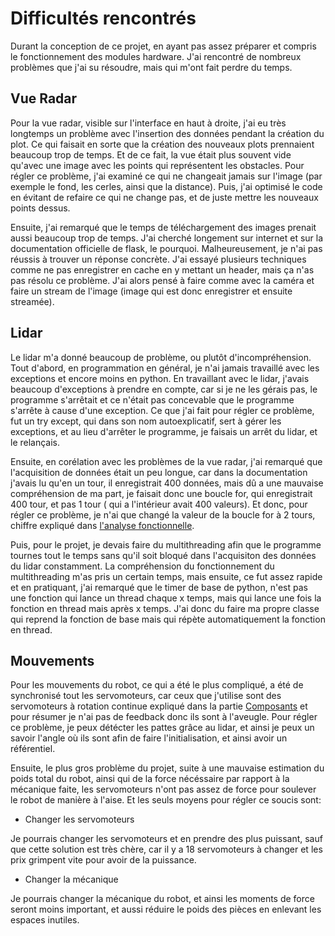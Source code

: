# Difficultés rencontrés

Durant la conception de ce projet, en ayant pas assez préparer et compris le fonctionnement des modules hardware. J'ai rencontré de nombreux problèmes que j'ai su résoudre, mais qui m'ont fait perdre du temps.

## Vue Radar

Pour la vue radar, visible sur l'interface en haut à droite, j'ai eu très longtemps un problème avec l'insertion des données pendant la création du plot. Ce qui faisait en sorte que la création des nouveaux plots prennaient beaucoup trop de temps. Et de ce fait, la vue était plus souvent vide qu'avec une image avec les points qui représentent les obstacles. Pour régler ce problème, j'ai examiné ce qui ne changeait jamais sur l'image (par exemple le fond, les cerles, ainsi que la distance). Puis, j'ai optimisé le code en évitant de refaire ce qui ne change pas, et de juste mettre les nouveaux points dessus.

Ensuite, j'ai remarqué que le temps de téléchargement des images prenait aussi beaucoup trop de temps. J'ai cherché longement sur internet et sur la documentation officielle de flask, le pourquoi. Malheureusement, je n'ai pas réussis à trouver un réponse concrète. J'ai essayé plusieurs techniques comme ne pas enregistrer en cache en y mettant un header, mais ça n'as pas résolu ce problème. J'ai alors pensé à faire comme avec la caméra et faire un stream de l'image (image qui est donc enregistrer et ensuite streamée). 


## Lidar

Le lidar m'a donné beaucoup de problème, ou plutôt d'incompréhension. Tout d'abord, en programmation en général, je n'ai jamais travaillé avec les exceptions et encore moins en python. En travaillant avec le lidar, j'avais beaucoup d'exceptions à prendre en compte, car si je ne les gérais pas, le programme s'arrêtait et ce n'était pas concevable que le programme s'arrête à cause d'une exception. Ce que j'ai fait pour régler ce problème, fut un try except, qui dans son nom autoexplicatif, sert à gérer les exceptions, et au lieu d'arrêter le programme, je faisais un arrêt du lidar, et le relançais.

Ensuite, en corélation avec les problèmes de la vue radar, j'ai remarqué que l'acquisition de données était un peu longue, car dans la documentation j'avais lu qu'en un tour, il enregistrait 400 données, mais dû a une mauvaise compréhension de ma part, je faisait donc une boucle for, qui enregistrait 400 tour, et pas 1 tour ( qui a l'intérieur avait 400 valeurs). Et donc, pour régler ce problème, je n'ai que changé la valeur de la boucle for à 2 tours, chiffre expliqué dans <a href="../Fonctionalite">l'analyse fonctionnelle</a>.

Puis, pour le projet, je devais faire du multithreading afin que le programme tournes tout le temps sans qu'il soit bloqué dans l'acquisiton des données du lidar constamment. La compréhension du fonctionnement du multithreading m'as pris un certain temps, mais ensuite, ce fut assez rapide et en pratiquant, j'ai remarqué que le timer de base de python, n'est pas une fonction qui lance un thread chaque x temps, mais qui lance une fois la fonction en thread mais après x temps. J'ai donc du faire ma propre classe qui reprend la fonction de base mais qui répète automatiquement la fonction en thread.

## Mouvements

Pour les mouvements du robot, ce qui a été le plus compliqué, a été de synchronisé tout les servomoteurs, car ceux que j'utilise sont des servomoteurs à rotation continue expliqué dans la partie <a href="../Composants">Composants</a> et pour résumer je n'ai pas de feedback donc ils sont à l'aveugle. Pour régler ce problème, je peux détécter les pattes grâce au lidar, et ainsi je peux un savoir l'angle où ils sont afin de faire l'initialisation, et ainsi avoir un référentiel.

Ensuite, le plus gros problème du projet, suite à une mauvaise estimation du poids total du robot, ainsi qui de la force nécéssaire par rapport à la mécanique faite, les servomoteurs n'ont pas assez de force pour soulever le robot de manière à l'aise. Et les seuls moyens pour régler ce soucis sont:

- Changer les servomoteurs

Je pourrais changer les servomoteurs et en prendre des plus puissant, sauf que cette solution est très chère, car il y a 18 servomoteurs à changer et les prix grimpent vite pour avoir de la puissance.

- Changer la mécanique

Je pourrais changer la mécanique du robot, et ainsi les moments de force seront moins important, et aussi réduire le poids des pièces en enlevant les espaces inutiles.